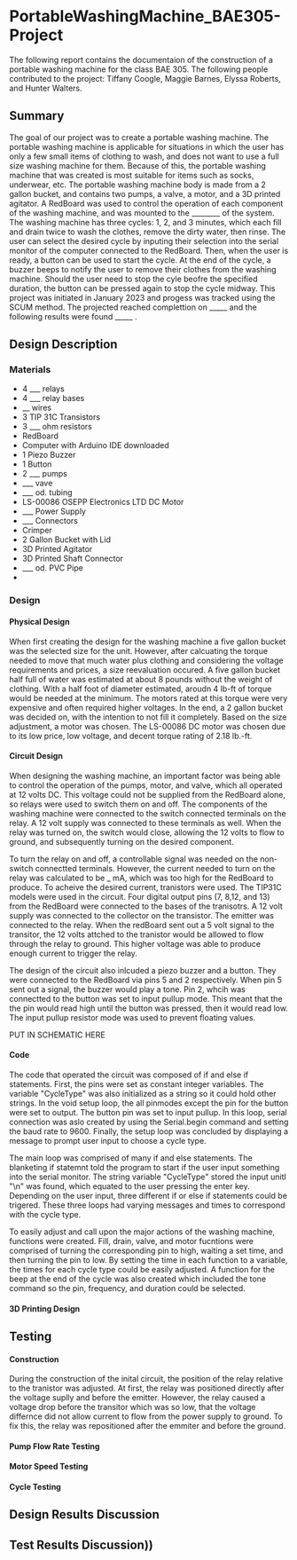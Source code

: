 # PortableWashingMachine_BAE305-Project
The following report contains the documentaion of the construction of a portable washing machine for the class BAE 305. The  following people contributed to the project: Tiffany Coogle, Maggie Barnes, Elyssa Roberts, and Hunter Walters.

## Summary
The goal of our project was to create a portable washing machine. The portable washing machine is applicable for situations in which the user has only a few small items of clothing to wash, and does not want to use a full size washing machine for them. Because of this, the portable washing machine that was created is most suitable for items such as socks, underwear, etc. The portable washing machine body is made from a 2 gallon bucket, and contains two pumps, a valve, a motor, and a 3D printed agitator. A RedBoard was used to control the operation of each component of the washing machine, and was mounted to the ________ of the system. The washing machine has three cycles: 1, 2, and 3 minutes, which each fill and drain twice to wash the clothes, remove the dirty water, then rinse. The user can select the desired cycle by inputing their selection into the serial monitor of the computer connected to the RedBoard. Then, when the user is ready, a button can be used to start the cycle. At the end of the cycle, a buzzer beeps to notify the user to remove their clothes from the washing machine. Should the user need to stop the cyle beofre the specified duration, the button can be pressed again to stop the cycle midway. This project was initiated in January 2023 and progess was tracked using the SCUM method. The projected reached complettion on _____ and the following results were found _____ .

## Design Description 

### Materials
* 4 ___ relays
* 4 ___ relay bases
* __ wires
* 3 TIP 31C Transistors
* 3 ___ ohm resistors
* RedBoard
* Computer with Arduino IDE downloaded
* 1 Piezo Buzzer
* 1 Button
* 2 ___ pumps
* ___ vave
* ___ od. tubing
* LS-00086 OSEPP Electronics LTD DC Motor
* ___ Power Supply
* ___ Connectors
* Crimper
* 2 Gallon Bucket with Lid
* 3D Printed Agitator
* 3D Printed Shaft Connector
* ___ od. PVC Pipe
*

### Design

#### Physical Design
When first creating the design for the washing machine a five gallon bucket was the selected size for the unit. However, after calcuating the torque needed to move that much water plus clothing and considering the voltage requirements and prices, a size reevaluation occured. A five gallon bucket half full of water was estimated at about 8 pounds without the weight of clothing. With a half foot of diameter estimated, aroudn 4 lb-ft of torque would be needed at the minimum. The motors rated at this torque were very expensive and often required higher voltages. In the end, a 2 gallon bucket was decided on, with the intention to not fill it completely. Based on the size adjustment, a motor was chosen. The LS-00086 DC motor was chosen due to its low price, low voltage, and decent torque rating of 2.18 lb.-ft.

#### Circuit Design
When designing the washing machine, an important factor was being able to control the operation of the pumps, motor, and valve, which all operated at 12 volts DC. This voltage could not be supplied from the RedBoard alone, so relays were used to switch them on and off. The components of the washing machine were connected to the switch connected terminals on the relay. A 12 volt supply was connected to these terminals as well. When the relay was turned on, the switch would close, allowing the 12 volts to flow to ground, and subsequently turning on the desired component. 

To turn the relay on and off, a controllable signal was needed on the non-switch connectted terminals. However, the current needed to turn on the relay was calculated to be _ mA, which was too high for the RedBoard to produce. To acheive the desired current, tranistors were used. The TIP31C models were used in the circuit. Four digital output pins (7, 8,12, and 13) from the RedBoard were connected to the bases of the tranisotrs. A 12 volt supply was connected to the collector on the transistor. The emitter was connected to the relay. When the redBoard sent out a 5 volt signal to the transitor, the 12 volts attched to the tranistor would be allowed to flow through the relay to ground. This higher voltage was able to produce enough current to trigger the relay.

The design of the circuit also inlcuded a piezo buzzer and a button. They were connected to the RedBoard via pins 5 and 2 respectively. When pin 5 sent out a signal, the buzzer would play a tone. Pin 2, whcih was connectted to the button was set to input pullup mode. This meant that the the pin would read high until the button was pressed, then it would read low. The input pullup resistor mode was used to prevent floating values.  

PUT IN SCHEMATIC HERE

#### Code
The code that operated the circuit was composed of if and else if statements. First, the pins were set as constant integer variables. The variable "CycleType" was also initialized as a string so it could hold other strings. In the void setup loop, the all pinmodes except the pin for the button were set to output. The button pin was set to input pullup. In this loop, serial connection was aslo created by using the Serial.begin command and setting the baud rate to 9600. Finally, the setup loop was concluded by displaying a message to prompt user input to choose a cycle type.

The main loop was comprised of many if and else statements. The blanketing if statemnt told the program to start if the user input something into the serial monitor. The string variable "CycleType" stored the input unitl "\n" was found, which equated to the user pressing the enter key. Depending on the user input, three different if or else if statements could be trigered. These three loops had varying messages and times to correspond with the cycle type. 

To easily adjust and call upon the major actions of the washing machine, functions were created. Fill, drain, valve, and motor fucntions were comprised of turning the corresponding pin to high, waiting a set time, and then turning the pin to low. By setting the time in each function to a variable, the times for each cycle type could be easily adjusted. A function for the beep at the end of the cycle was also created which included the tone command so the pin, frequency, and duration could be selected.

#### 3D Printing Design


## Testing
#### Construction


During the construction of the inital circuit, the position of the relay relative to the tranistor was adjusted. At first, the relay was positioned directly after the voltage suplly and before the emitter. However, the relay caused a voltage drop before the transitor which was so low, that the voltage differnce did not allow current to flow from the power supply to ground. To fix this, the relay was repositioned after the emmiter and before the ground. 
#### Pump Flow Rate Testing

#### Motor Speed Testing

#### Cycle Testing

## Design Results Discussion

## Test Results Discussion))
